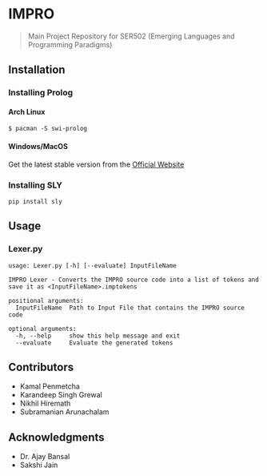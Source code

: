 # IMPRO
> Main Project Repository for SER502 (Emerging Languages and Programming Paradigms)

## Installation
### Installing Prolog
#### Arch Linux
```
$ pacman -S swi-prolog
```

#### Windows/MacOS
Get the latest stable version from the [Official Website](https://www.swi-prolog.org/download/stable)

### Installing SLY
```
pip install sly
```

## Usage
### Lexer.py
```
usage: Lexer.py [-h] [--evaluate] InputFileName

IMPRO Lexer - Converts the IMPRO source code into a list of tokens and save it as <InputFileName>.imptokens

positional arguments:
  InputFileName  Path to Input File that contains the IMPRO source code

optional arguments:
  -h, --help     show this help message and exit
  --evaluate     Evaluate the generated tokens
```

## Contributors
- Kamal Penmetcha
- Karandeep Singh Grewal
- Nikhil Hiremath
- Subramanian Arunachalam

## Acknowledgments
- Dr. Ajay Bansal
- Sakshi Jain

